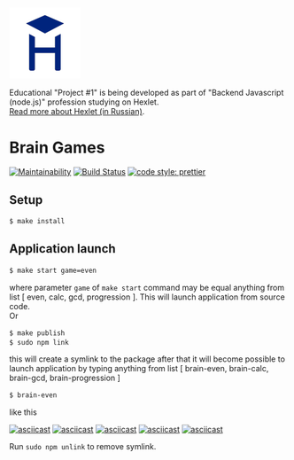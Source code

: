 ##
[![Hexlet Ltd. logo](https://raw.githubusercontent.com/Hexlet/hexletguides.github.io/master/images/hexlet_logo128.png)](https://ru.hexlet.io/pages/about?utm_source=github&utm_medium=link&utm_campaign=nodejs-package)

Educational "Project #1" is being developed as part of "Backend Javascript (node.js)" profession studying on Hexlet.  
[Read more about Hexlet (in Russian)](https://ru.hexlet.io/pages/about?utm_source=github&utm_medium=link&utm_campaign=nodejs-package).
##

# Brain Games

[![Maintainability](https://api.codeclimate.com/v1/badges/6b44d0aebfee4dd31b03/maintainability)](https://codeclimate.com/github/ushachev/backend-project-lvl1/maintainability)
[![Build Status](https://travis-ci.org/ushachev/backend-project-lvl1.svg?branch=master)](https://travis-ci.org/ushachev/backend-project-lvl1)
[![code style: prettier](https://img.shields.io/badge/code_style-prettier-ff69b4.svg?style=flat-square)](https://github.com/prettier/prettier)

## Setup

```sh
$ make install
```

## Application launch

```sh
$ make start game=even
```

where parameter `game` of `make start` command may be equal anything from list [ even, calc, gcd, progression ]. This will launch application from source code.  
Or

```sh
$ make publish
$ sudo npm link
```

this will create a symlink to the package after that it will become possible to launch application by typing anything from list [ brain-even, brain-calc, brain-gcd, brain-progression ]

```sh
$ brain-even
```

like this

[![asciicast](https://asciinema.org/a/j7gQKydY4mx4hTI31JMZPIYpE.svg)](https://asciinema.org/a/j7gQKydY4mx4hTI31JMZPIYpE)
[![asciicast](https://asciinema.org/a/GygvUYsV9gmvlGjKneU5JUezS.svg)](https://asciinema.org/a/GygvUYsV9gmvlGjKneU5JUezS)
[![asciicast](https://asciinema.org/a/t7vYXibwB78rSleKT2AmrgGZV.svg)](https://asciinema.org/a/t7vYXibwB78rSleKT2AmrgGZV)
[![asciicast](https://asciinema.org/a/CGBQfXfzwqYdBMKPoKpQdhWOp.svg)](https://asciinema.org/a/CGBQfXfzwqYdBMKPoKpQdhWOp)
[![asciicast](https://asciinema.org/a/UXUlZ1qkJBQbpD8W1oCZjQGIK.svg)](https://asciinema.org/a/UXUlZ1qkJBQbpD8W1oCZjQGIK)


Run `sudo npm unlink` to remove symlink.
